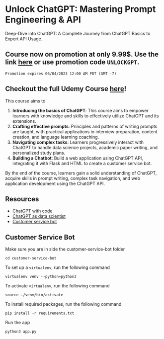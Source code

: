 # Unlock ChatGPT:  Mastering Prompt Engineering & API
Deep-Dive into ChatGPT: A Complete Journey from ChatGPT Basics to Expert API Usage.

## Course now on promotion at only 9.99$. Use the link [here](https://www.udemy.com/course/unlock-chatgpt-mastering-prompt-engineering-api/?couponCode=UNLOCKGPT) or use promotion code `UNLOCKGPT`.

```
Promotion expires 06/04/2023 12:00 AM PDT (GMT -7)
```


## Checkout the full Udemy Course [here](https://www.udemy.com/course/unlock-chatgpt-mastering-prompt-engineering-api/)!


This course aims to

1. **Introducing the basics of ChatGPT**: This course aims to empower learners with knowledge and skills to effectively utilize ChatGPT and its extensions.
2. **Crafting effective prompts**: Principles and patterns of writing prompts are taught, with practical applications in interview preparation, content creation, and language learning coaching.
3. **Navigating complex tasks**: Learners progressively interact with ChatGPT to handle data science projects, academic paper writing, and personalized study plans. 
4. **Building a Chatbot**: Build a web application using ChatGPT API, integrating it with Flask and HTML to create a customer service bot.

By the end of the course, learners gain a solid understanding of ChatGPT, acquire skills in prompt writing, 
complex task navigation, and web application development using the ChatGPT API.



## Resources

- [ChatGPT with code](./chatgpt-with-code)
- [ChatGPT as data scientist](./chatgpt-as-data-scientist)
- [Customer service bot](./customer-service-bot)

## Customer Service Bot

Make sure you are in side the customer-service-bot folder

```
cd customer-service-bot
```

To set up a `virtualenv`, run the following command

```
virtualenv venv --python=python3
```

To activate `virtualenv`, run the following command

```
source ./venv/bin/activate
```

To install required packages, run the following command

```
pip install -r requirements.txt
```

Run the app

```
python3 app.py
```

